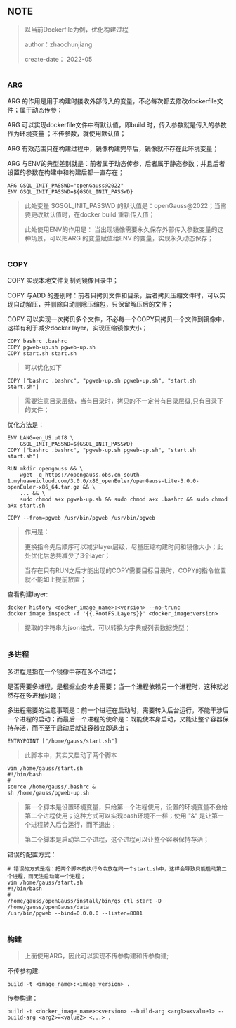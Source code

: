 ## NOTE

> 以当前Dockerfile为例，优化构建过程
> 
> author：zhaochunjiang
> 
> create-date： 2022-05
> 

# 
### ARG

  ARG 的作用是用于构建时接收外部传入的变量，不必每次都去修改dockerfile文件；属于动态传参；

  ARG 可以实现dockerfile文件中有默认值，即build 时，传入参数就是传入的参数作为环境变量 ；不传参数，就使用默认值；

  ARG 有效范围只在构建过程中，镜像构建完毕后，镜像就不存在此环境变量；

  ARG 与ENV的典型差别就是：前者属于动态传参，后者属于静态参数；并且后者设置的参数在构建中和构建后都一直存在；

  ```shell
  ARG GSQL_INIT_PASSWD="openGauss@2022"
  ENV GSQL_INIT_PASSWD=${GSQL_INIT_PASSWD}
  ```

  > 此处变量 $GSQL_INIT_PASSWD 的默认值是：openGauss@2022；当需要更改默认值时，在docker build 重新传入值；
  >
  > 此处使用ENV的作用是： 当出现镜像需要永久保存外部传入参数变量的这种场景，可以把ARG 的变量赋值给ENV 的变量，实现永久动态保存；


# 
### COPY

  COPY 实现本地文件复制到镜像目录中；

  COPY 与ADD 的差别时：前者只拷贝文件和目录，后者拷贝压缩文件时，可以实现自动解压，并删除自动删除压缩包，只保留解压后的文件；

  COPY 可以实现一次拷贝多个文件，不必每一个COPY只拷贝一个文件到镜像中，这样有利于减少docker layer，实现压缩镜像大小；

  ```shell
  COPY bashrc .bashrc
  COPY pgweb-up.sh pgweb-up.sh
  COPY start.sh start.sh
  ```

  > 可以优化如下

  ```shell
  COPY ["bashrc .bashrc", "pgweb-up.sh pgweb-up.sh", "start.sh start.sh"]
  ```

  > 需要注意目录层级，当有目录时，拷贝的不一定带有目录层级,只有目录下的文件；

  优化方法是：

  ```shell
  ENV LANG=en_US.utf8 \
      GSQL_INIT_PASSWD=${GSQL_INIT_PASSWD}
  COPY ["bashrc .bashrc", "pgweb-up.sh pgweb-up.sh", "start.sh start.sh"]
  
  RUN mkdir opengauss && \
      wget -q https://opengauss.obs.cn-south-1.myhuaweicloud.com/3.0.0/x86_openEuler/openGauss-Lite-3.0.0-openEuler-x86_64.tar.gz && \
      ... && \
      sudo chmod a+x pgweb-up.sh && sudo chmod a+x .bashrc && sudo chmod a+x start.sh
      
  COPY --from=pgweb /usr/bin/pgweb /usr/bin/pgweb
  ```

  > 作用是：
  >
  > 更换指令先后顺序可以减少layer层级，尽量压缩构建时间和镜像大小；此处优化后总共减少了3个layer；
  >
  > 当存在只有RUN之后才能出现的COPY需要目标目录时，COPY的指令位置就不能如上提前放置； 

  查看构建layer:

  ```shell
  docker history <docker_image_name>:<version> --no-trunc
  docker image inspect -f '{{.RootFS.Layers}}' <docker_image:version>
  ```

  > 提取的字符串为json格式，可以转换为字典或列表数据类型；


# 
### 多进程

  多进程是指在一个镜像中存在多个进程；

  是否需要多进程，是根据业务本身需要；当一个进程依赖另一个进程时，这种就必然存在多进程问题；

  多进程需要的注意事项是：前一个进程在启动时，需要转入后台运行，不能干涉后一个进程的启动；而最后一个进程的使命是：既能使本身启动，又能让整个容器保持存活，而不至于启动后就让容器立即退出；

  ```shell
  ENTRYPOINT ["/home/gauss/start.sh"]
  ```

  > 此脚本中，其实又启动了两个脚本

  ```shell
  vim /home/gauss/start.sh
  #!/bin/bash
  #
  source /home/gauss/.bashrc &
  sh /home/gauss/pgweb-up.sh
  ```

  > 第一个脚本是设置环境变量，只给第一个进程使用，设置的环境变量不会给第二个进程使用；这种方式可以实现bash环境不一样；使用 "&" 是让第一个进程转入后台运行，而不退出；
  >
  > 第二个脚本是启动第二个进程，这个进程可以让整个容器保持存活；

  错误的配置方式：

  ```shell
  # 错误的方式是指：把两个脚本的执行命令放在同一个start.sh中，这样会导致只能启动第二个进程，而无法启动第一个进程；
  vim /home/gauss/start.sh
  #!/bin/bash
  #
  /home/gauss/openGauss/install/bin/gs_ctl start -D /home/gauss/openGauss/data 
  /usr/bin/pgweb --bind=0.0.0.0 --listen=8081
  ```

  
# 
### 构建

  > 上面使用ARG，因此可以实现不传参构建和传参构建;

  不传参构建:

  ```shell
  build -t <image_name>:<image_version> .
  ```

  传参构建：

  ```shell
  build -t <docker_image_name>:<version> --build-arg <arg1>=<value1> --build-arg <arg2>=<value2> <...> .
  ```

  
